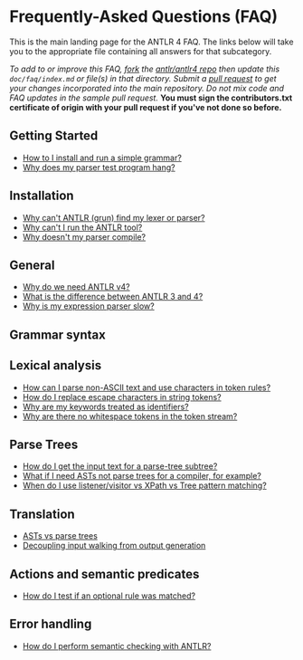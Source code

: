 # Frequently-Asked Questions (FAQ)

This is the main landing page for the ANTLR 4 FAQ. The links below will take you to the appropriate file containing all answers for that subcategory.

*To add to or improve this FAQ, [fork](https://help.github.com/articles/fork-a-repo/) the [antlr/antlr4 repo](https://github.com/antlr/antlr4) then update this `doc/faq/index.md` or file(s) in that directory.  Submit a [pull request](https://help.github.com/articles/creating-a-pull-request/) to get your changes incorporated into the main repository. Do not mix code and FAQ updates in the sample pull request.* **You must sign the contributors.txt certificate of origin with your pull request if you've not done so before.**

## Getting Started

* [How to I install and run a simple grammar?](getting-started.md)
* [Why does my parser test program hang?](getting-started.md)

## Installation

* [Why can't ANTLR (grun) find my lexer or parser?](installation.md)
* [Why can't I run the ANTLR tool?](installation.md)
* [Why doesn't my parser compile?](installation.md)

## General

* [Why do we need ANTLR v4?](general.md)
* [What is the difference between ANTLR 3 and 4?](general.md)
* [Why is my expression parser slow?](general.md)

## Grammar syntax

## Lexical analysis

* [How can I parse non-ASCII text and use characters in token rules?](lexical.md)
* [How do I replace escape characters in string tokens?](lexical.md)
* [Why are my keywords treated as identifiers?](lexical.md)
* [Why are there no whitespace tokens in the token stream?](lexical.md)

## Parse Trees

* [How do I get the input text for a parse-tree subtree?](parse-trees.md)
* [What if I need ASTs not parse trees for a compiler, for example?](parse-trees.md)
* [When do I use listener/visitor vs XPath vs Tree pattern matching?](parse-trees.md)

## Translation

* [ASTs vs parse trees](translation.md)
* [Decoupling input walking from output generation](translation.md)

## Actions and semantic predicates

* [How do I test if an optional rule was matched?](actions-preds.md)

## Error handling

* [How do I perform semantic checking with ANTLR?](error-handling.md)
